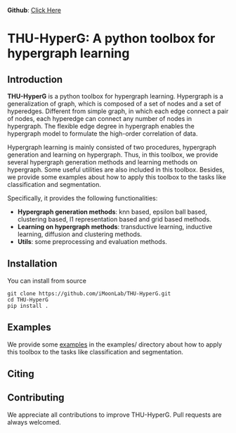 **Github**: [Click Here](https://github.com/iMoonLab/THU-HyperG)

THU-HyperG: A python toolbox for hypergraph learning  
===

Introduction
---
**THU-HyperG** is a python toolbox for hypergraph learning. Hypergraph is a generalization of graph, which is composed of a set of nodes and a set of hyperedges. Different from simple graph, in which each edge connect a pair of nodes, each hyperedge can connect any number of nodes in hypergraph. The flexible edge degree in hypergraph enables the hypergraph model to formulate the high-order correlation of data.

Hypergraph learning is mainly consisted of two procedures, hypergraph generation and learning on hypergraph. Thus, in this toolbox, we provide several hypergraph generation methods and learning methods on hypergraph. Some useful utilities are also included in this toolbox. Besides, we provide some examples about how to apply this toolbox to the tasks like classification and segmentation.  

Specifically, it provides the following functionalities:
* **Hypergraph generation methods**: knn based, epsilon ball based, clustering based, l1 representation based and grid based methods.
* **Learning on hypergraph methods**: transductive learning, inductive learning, diffusion and clustering methods.
* **Utils**: some preprocessing and evaluation methods.

Installation
---
You can install from source
    
    git clone https://github.com/iMoonLab/THU-HyperG.git
    cd THU-HyperG
    pip install .

Examples
---

We provide some [examples](https://github.com/iMoonLab/THU-HyperG/tree/master/examples) in the examples/ directory about how to apply this toolbox to the tasks like classification and segmentation.  

Citing
--- 


Contributing
---
We appreciate all contributions to improve THU-HyperG. Pull requests are always welcomed.

